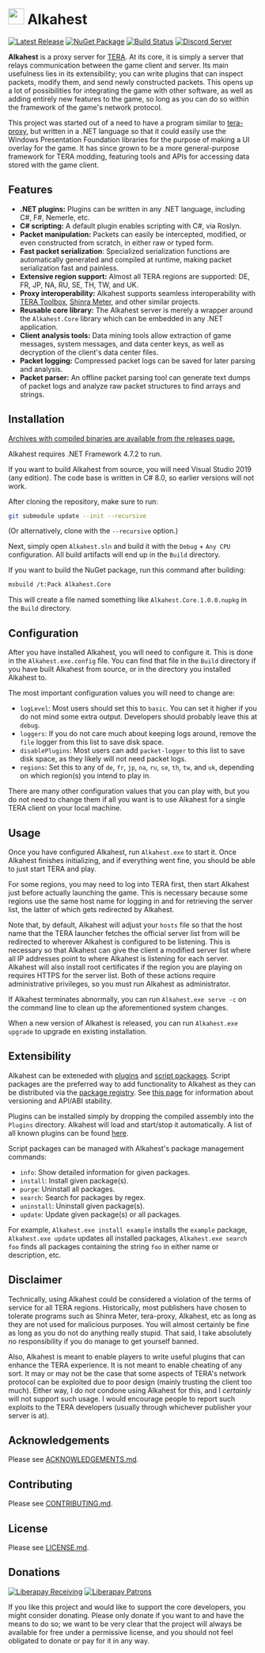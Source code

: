 # <img src="https://raw.githubusercontent.com/tera-alkahest/alkahest/master/Alkahest.ico" width="32"> Alkahest

[![Latest Release](https://img.shields.io/github/release/tera-alkahest/alkahest/all.svg)](https://github.com/tera-alkahest/alkahest/releases)
[![NuGet Package](https://img.shields.io/nuget/v/Alkahest.Core.svg)](https://www.nuget.org/packages/Alkahest.Core)
[![Build Status](https://ci.appveyor.com/api/projects/status/github/tera-alkahest/alkahest?svg=true)](https://ci.appveyor.com/project/alexrp/alkahest-ue82n)
[![Discord Server](https://discordapp.com/api/guilds/576893607701905439/widget.png)](https://discord.io/alkahest)

**Alkahest** is a proxy server for
[TERA](https://en.wikipedia.org/wiki/TERA_%28video_game%29). At its core, it is
simply a server that relays communication between the game client and server.
Its main usefulness lies in its extensibility; you can write plugins that can
inspect packets, modify them, and send newly constructed packets. This opens up
a lot of possibilities for integrating the game with other software, as well as
adding entirely new features to the game, so long as you can do so within the
framework of the game's network protocol.

This project was started out of a need to have a program similar to
[tera-proxy](https://github.com/tera-proxy), but written in a .NET language so
that it could easily use the Windows Presentation Foundation libraries for the
purpose of making a UI overlay for the game. It has since grown to be a more
general-purpose framework for TERA modding, featuring tools and APIs for
accessing data stored with the game client.

## Features

* **.NET plugins:** Plugins can be written in any .NET language, including C#,
  F#, Nemerle, etc.
* **C# scripting:** A default plugin enables scripting with C#, via Roslyn.
* **Packet manipulation:** Packets can easily be intercepted, modified, or even
  constructed from scratch, in either raw or typed form.
* **Fast packet serialization**: Specialized serialization functions are
  automatically generated and compiled at runtime, making packet serialization
  fast and painless.
* **Extensive region support:** Almost all TERA regions are supported: DE, FR,
  JP, NA, RU, SE, TH, TW, and UK.
* **Proxy interoperability:** Alkahest supports seamless interoperability with
  [TERA Toolbox](https://github.com/tera-toolbox),
  [Shinra Meter](https://github.com/neowutran/ShinraMeter), and other similar
  projects.
* **Reusable core library:** The Alkahest server is merely a wrapper around the
  `Alkahest.Core` library which can be embedded in any .NET application.
* **Client analysis tools:** Data mining tools allow extraction of game
  messages, system messages, and data center keys, as well as decryption of the
  client's data center files.
* **Packet logging:** Compressed packet logs can be saved for later parsing and
  analysis.
* **Packet parser:** An offline packet parsing tool can generate text dumps of
  packet logs and analyze raw packet structures to find arrays and strings.

## Installation

[Archives with compiled binaries are available from the releases page.](https://github.com/tera-alkahest/alkahest/releases)

Alkahest requires .NET Framework 4.7.2 to run.

If you want to build Alkahest from source, you will need Visual Studio 2019 (any
edition). The code base is written in C# 8.0, so earlier versions will not work.

After cloning the repository, make sure to run:

```bash
git submodule update --init --recursive
```

(Or alternatively, clone with the `--recursive` option.)

Next, simply open `Alkahest.sln` and build it with the `Debug` + `Any CPU`
configuration. All build artifacts will end up in the `Build` directory.

If you want to build the NuGet package, run this command after building:

```bash
msbuild /t:Pack Alkahest.Core
```

This will create a file named something like `Alkahest.Core.1.0.0.nupkg` in the
`Build` directory.

## Configuration

After you have installed Alkahest, you will need to configure it. This is done
in the `Alkahest.exe.config` file. You can find that file in the `Build`
directory if you have built Alkahest from source, or in the directory you
installed Alkahest to.

The most important configuration values you will need to change are:

* `logLevel`: Most users should set this to `basic`. You can set it higher if
  you do not mind some extra output. Developers should probably leave this at
  `debug`.
* `loggers`: If you do not care much about keeping logs around, remove the
  `file` logger from this list to save disk space.
* `disablePlugins`: Most users can add `packet-logger` to this list to save disk
  space, as they likely will not need packet logs.
* `regions`: Set this to any of `de`, `fr`, `jp`, `na`, `ru`, `se`, `th`, `tw`,
  and `uk`, depending on which region(s) you intend to play in.

There are many other configuration values that you can play with, but you do not
need to change them if all you want is to use Alkahest for a single TERA client
on your local machine.

## Usage

Once you have configured Alkahest, run `Alkahest.exe` to start it. Once Alkahest
finishes initializing, and if everything went fine, you should be able to just
start TERA and play.

For some regions, you may need to log into TERA first, then start Alkahest just
before actually launching the game. This is necessary because some regions use
the same host name for logging in and for retrieving the server list, the
latter of which gets redirected by Alkahest.

Note that, by default, Alkahest will adjust your `hosts` file so that the host
name that the TERA launcher fetches the official server list from will be
redirected to wherever Alkahest is configured to be listening. This is necessary
so that Alkahest can give the client a modified server list where all IP
addresses point to where Alkahest is listening for each server. Alkahest will
also install root certificates if the region you are playing on requires HTTPS
for the server list. Both of these actions require administrative privileges,
so you must run Alkahest as administrator.

If Alkahest terminates abnormally, you can run `Alkahest.exe serve -c` on the
command line to clean up the aforementioned system changes.

When a new version of Alkahest is released, you can run `Alkahest.exe upgrade`
to upgrade en existing installation.

## Extensibility

Alkahest can be exteneded with
[plugins](https://github.com/tera-alkahest/alkahest/wiki/Plugin-Development) and
[script packages](https://github.com/tera-alkahest/alkahest/wiki/Script-Development).
Script packages are the preferred way to add functionality to Alkahest as they
can be distributed via the
[package registry](https://github.com/tera-alkahest/alkahest-registry). See
[this page](https://github.com/tera-alkahest/alkahest/wiki/Versioning-and-Stability)
for information about versioning and API/ABI stability.

Plugins can be installed simply by dropping the compiled assembly into the
`Plugins` directory. Alkahest will load and start/stop it automatically. A list
of all known plugins can be found
[here](https://github.com/tera-alkahest/alkahest/wiki/Known-Plugins).

Script packages can be managed with Alkahest's package management commands:

* `info`: Show detailed information for given packages.
* `install`: Install given package(s).
* `purge`: Uninstall all packages.
* `search`: Search for packages by regex.
* `uninstall`: Uninstall given package(s).
* `update`: Update given package(s) or all packages.

For example, `Alkahest.exe install example` installs the `example` package,
`Alkahest.exe update` updates all installed packages, `Alkahest.exe search foo`
finds all packages containing the string `foo` in either name or description,
etc.

## Disclaimer

Technically, using Alkahest could be considered a violation of the terms of
service for all TERA regions. Historically, most publishers have chosen to
tolerate programs such as Shinra Meter, tera-proxy, Alkahest, etc as long as
they are not used for malicious purposes. You will almost certainly be fine as
long as you do not do anything really stupid. That said, I take absolutely no
responsibility if you do manage to get yourself banned.

Also, Alkahest is meant to enable players to write useful plugins that can
enhance the TERA experience. It is not meant to enable cheating of any sort. It
may or may not be the case that some aspects of TERA's network protocol can be
exploited due to poor design (mainly trusting the client too much). Either way,
I do *not* condone using Alkahest for this, and I *certainly* will not support
such usage. I would encourage people to report such exploits to the TERA
developers (usually through whichever publisher your server is at).

## Acknowledgements

Please see [ACKNOWLEDGEMENTS.md](ACKNOWLEDGEMENTS.md).

## Contributing

Please see [CONTRIBUTING.md](.github/CONTRIBUTING.md).

## License

Please see [LICENSE.md](LICENSE.md).

## Donations

[![Liberapay Receiving](http://img.shields.io/liberapay/receives/alkahest.svg?logo=liberapay)](https://liberapay.com/alkahest/donate)
[![Liberapay Patrons](http://img.shields.io/liberapay/patrons/alkahest.svg?logo=liberapay)](https://liberapay.com/alkahest)

If you like this project and would like to support the core developers, you
might consider donating. Please only donate if you want to and have the means to
do so; we want to be very clear that the project will always be available for
free under a permissive license, and you should not feel obligated to donate or
pay for it in any way.
